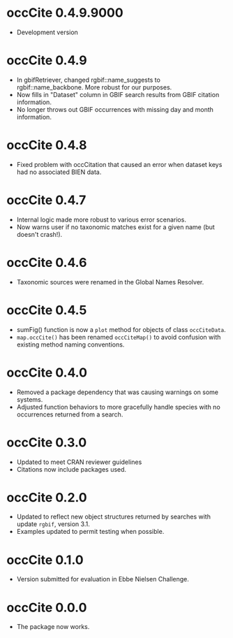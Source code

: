# occCite 0.4.9.9000

* Development version

# occCite 0.4.9

* In gbifRetriever, changed rgbif::name_suggests to rgbif::name_backbone. More robust for our purposes.
* Now fills in "Dataset" column in GBIF search results from GBIF citation information.
* No longer throws out GBIF occurrences with missing day and month information.

# occCite 0.4.8

* Fixed problem with occCitation that caused an error when dataset keys had no associated BIEN data.

# occCite 0.4.7

* Internal logic made more robust to various error scenarios.
* Now warns user if no taxonomic matches exist for a given name (but doesn't crash!).

# occCite 0.4.6

* Taxonomic sources were renamed in the Global Names Resolver.

# occCite 0.4.5

* sumFig() function is now a `plot` method for objects of class `occCiteData`.
* `map.occCite()` has been renamed `occCiteMap()` to avoid confusion with existing method naming conventions.

# occCite 0.4.0

* Removed a package dependency that was causing warnings on some systems.
* Adjusted function behaviors to more gracefully handle species with no occurrences returned from a search.

# occCite 0.3.0

* Updated to meet CRAN reviewer guidelines
* Citations now include packages used.

# occCite 0.2.0

* Updated to reflect new object structures returned by searches with update `rgbif`, version 3.1.
* Examples updated to permit testing when possible.

# occCite 0.1.0

* Version submitted for evaluation in Ebbe Nielsen Challenge.

# occCite 0.0.0

* The package now works.
